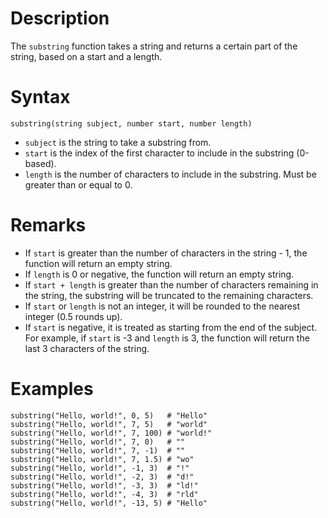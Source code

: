 # Description

The `substring` function takes a string and returns a certain part of the string, based on a start and a length.

# Syntax

```step
substring(string subject, number start, number length)
```

- `subject` is the string to take a substring from.
- `start` is the index of the first character to include in the substring (0-based).
- `length` is the number of characters to include in the substring. Must be greater than or equal to 0.

# Remarks

- If `start` is greater than the number of characters in the string - 1, the function will return an empty string.
- If `length` is 0 or negative, the function will return an empty string.
- If `start + length` is greater than the number of characters remaining in the string, the substring will be truncated to the remaining characters.
- If `start` or `length` is not an integer, it will be rounded to the nearest integer (0.5 rounds up).
- If `start` is negative, it is treated as starting from the end of the subject. For example, if `start` is -3 and `length` is 3, the function will return the last 3 characters of the string.

# Examples

```step
substring("Hello, world!", 0, 5)   # "Hello"
substring("Hello, world!", 7, 5)   # "world"
substring("Hello, world!", 7, 100) # "world!"
substring("Hello, world!", 7, 0)   # ""
substring("Hello, world!", 7, -1)  # ""
substring("Hello, world!", 7, 1.5) # "wo"
substring("Hello, world!", -1, 3)  # "!"
substring("Hello, world!", -2, 3)  # "d!"
substring("Hello, world!", -3, 3)  # "ld!"
substring("Hello, world!", -4, 3)  # "rld"
substring("Hello, world!", -13, 5) # "Hello"
```

